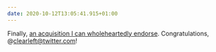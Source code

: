 ```yaml
---
date: 2020-10-12T13:05:41.915+01:00
---
```


Finally, [an acquisition I can wholeheartedly endorse](https://clearleft.com/posts/meet-the-new-owners-of-clearleft). Congratulations, @clearleft@twitter.com!
